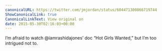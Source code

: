 ```yaml
---
canonicalURL: https://twitter.com/jmjordan/status/604471300866719744
ShowCanonicalLink: true
CanonicalLinkText: View original on
date: 2015-05-30T02:16:03+00:00
---
```

I’m afraid to watch @iamrashidajones’ doc “Hot Girls Wanted,” but I’m too intrigued not to.